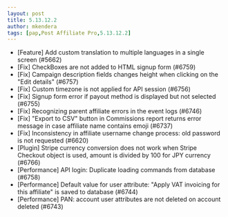 ```yaml
---
layout: post
title: 5.13.12.2
author: mkendera
tags: [pap,Post Affiliate Pro,5.13.12.2]
---
```


- [Feature] Add custom translation to multiple languages in a single screen (#5662)
- [Fix] CheckBoxes are not added to HTML signup form (#6759)
- [Fix] Campaign description fields changes height when clicking on the "Edit details" (#6757)
- [Fix] Custom timezone is not applied for API session (#6756)
- [Fix] Signup form error if payout method is displayed but not selected (#6755)
- [Fix] Recognizing parent affiliate errors in the event logs (#6746)
- [Fix] "Export to CSV" button in Commissions report returns error message in case affiliate name contains emoji (#6737)
- [Fix] Inconsistency in affiliate username change process: old password is not requested (#6620)
- [Plugin] Stripe currency conversion does not work when Stripe Checkout object is used, amount is divided by 100 for JPY currency (#6766)
- [Performance] API login: Duplicate loading commands from database (#6758)
- [Performance] Default value for user attribute: "Apply VAT invoicing for this affiliate" is saved to database (#6744)
- [Performance] PAN: account user attributes are not deleted on account deleted (#6743)
